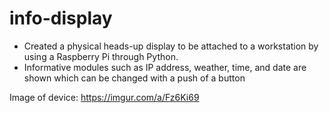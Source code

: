 # info-display
- Created a physical heads-up display to be attached to a workstation by using a Raspberry Pi through Python.
- Informative modules such as IP address, weather, time, and date are shown which can be changed with a push of a button

Image of device: https://imgur.com/a/Fz6Ki69
